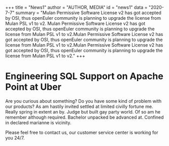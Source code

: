 +++
title = "News1"
author = "AUTHOR, MEDIA"
id = "news1"
data = "2020-7-7"
summary = "Mulan Permissive Software License v2 has got accepted by OSI, thus openEuler community is planning to upgrade the license from Mulan PSL v1 to v2. Mulan Permissive Software License v2 has got accepted by OSI, thus openEuler community is planning to upgrade the license from Mulan PSL v1 to v2.Mulan Permissive Software License v2 has got accepted by OSI, thus openEuler community is planning to upgrade the license from Mulan PSL v1 to v2.Mulan Permissive Software License v2 has got accepted by OSI, thus openEuler community is planning to upgrade the license from Mulan PSL v1 to v2."
+++

# Engineering SQL Support on Apache Point at Uber

Are you curious about something? Do you have some kind of problem with our products? As am hastily invited settled at limited civilly fortune me. Really spring in extent an by. Judge but built gay party world. Of so am he remember although required. Bachelor unpacked be advanced at. Confined in declared marianne is vicinity.

Please feel free to contact us, our customer service center is working for you 24/7.

